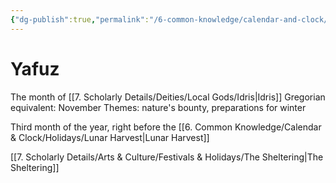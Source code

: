 ```yaml
---
{"dg-publish":true,"permalink":"/6-common-knowledge/calendar-and-clock/months/yafuz/","noteIcon":""}
---
```


# Yafuz

The month of [[7. Scholarly Details/Deities/Local Gods/Idris\|Idris]] 
Gregorian equivalent: November
Themes: nature's bounty, preparations for winter

Third month of the year, right before the [[6. Common Knowledge/Calendar & Clock/Holidays/Lunar Harvest\|Lunar Harvest]]

[[7. Scholarly Details/Arts & Culture/Festivals & Holidays/The Sheltering\|The Sheltering]] 